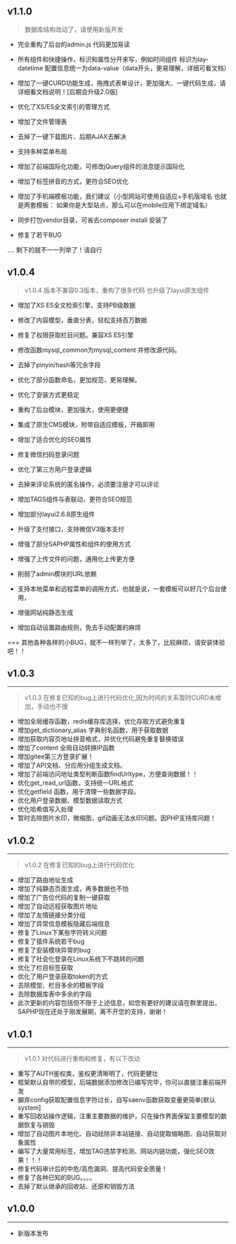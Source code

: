 ## v1.1.0 

> 数据库结构改动了，请使用新版开发

* 完全重构了后台的admin.js 代码更加易读

* 所有组件和快捷操作，标识和属性分开来写，例如时间组件 标识为lay-datetime 配置信息统一为data-value（data开头，更易理解，详细可看文档）

* 增加了一键CURD功能生成，拖拽式表单设计，更加强大、一键代码生成，请详细看文档说明！[后期会升级2.0版]
     
* 优化了XS/ES全文索引的管理方式

* 增加了文件管理表

* 去掉了一键下载图片、后期AJAX去解决

* 支持多种菜单布局

* 增加了前端国际化功能，可修改jQuery组件的消息提示国际化

* 增加了标签拼音的方式，更符合SEO优化

* 增加了手机端模板功能，我们建议（小型网站可使用自适应+手机版域名 也就是两套模板： 如果你是大型站点，那么可以在mobile应用下绑定域名）

* 同步打包vendor目录，可省去composer install 安装了

* 修复了若干BUG

.... 剩下的就不一一列举了！请自行


## v1.0.4
> v1.0.4 版本不兼容0.3版本，重构了很多代码 也升级了layui原生组件

* 增加了XS ES全文检索引擎，支持PB级数据

* 修改了内容模型，垂直分表，轻松支持百万数据

* 修复了权限获取栏目问题。兼容XS ES引擎

* 修改函数mysql_common为mysql_content 并修改源代码。

* 去掉了pinyin/hash等冗余字段

* 优化了部分函数命名，更加规范，更易理解。

* 优化了安装方式更稳定

* 重构了后台模块，更加强大，使用更便捷

* 集成了原生CMS模块，附带自适应模板，开箱即用

* 增加了适合优化的SEO属性

* 修复微信扫码登录问题

* 优化了第三方用户登录逻辑

* 去掉来评论系统的匿名操作，必须要注册才可以评论

* 增加TAGS组件与表联动，更符合SEO规范

* 增加部分layui2.6.8原生组件

* 升级了支付接口，支持微信V3版本支付

* 增强了部分SAPHP属性和组件的使用方式

* 增强了上传文件的问题，通用化上传更方便

* 削弱了admin模块的URL依赖

* 支持本地菜单和远程菜单的调用方式，也就是说，一套模板可以好几个后台使用，
* 增强网站纯静态生成

* 增加自动设置路由规则，免去手动配置的麻烦

=== 其他各种各样的小BUG，就不一样列举了，太多了，比较麻烦，请安装体验吧！！

## v1.0.3
---
> v1.0.3 在修复已知的bug上进行代码优化,因为时间的关系暂时CURD未增加，手动也不慢

* 增加全局缓存函数，redis缓存库选择，优化存取方式避免重复
* 增加get_dictionary_alias 字典别名函数，用于获取数据
* 增加获取内容页地址拼音格式，并优化代码避免重复替换错误
* 增加了content 全局自动转换IP函数
* 增加gitee第三方登录扩展！
* 增加了API文档、分应用分组生成文档。
* 增加了前端访问地址类型判断函数findUrltype，方便查询数据！！
* 优化get_read_url函数，支持统一URL格式
* 优化getfield 函数，用于清理一些数据字段。
* 优化用户登录数据、模型数据读取方式
* 优化哈希值写入处理
* 暂时去除图片水印，微缩图，gif动画无法水印问题。因PHP支持库问题！
## v1.0.2
---
> v1.0.2 在修复已知的bug上进行代码优化

* 增加了路由地址生成
* 增加了纯静态页面生成，再多数据也不怕
* 增加了广告位代码的复制一键获取
* 增加了自动远程获取图片地址
* 增加了友情链接分类分组
* 增加了异常信息模板隐藏后端信息
* 修复了Linux下某些字符转义问题
* 修复了插件系统若干bug
* 修复了安装模块异常的bug
* 修复了社会化登录在Linux系统下不跳转的问题
* 优化了栏目标签获取
* 优化了用户登录获取token的方式
* 去除模型、栏目多余的模板字段
* 去除数据库表中多余的字段
* 此次更新的内容包括但不限于上述信息，如您有更好的建议请在群里提出， SAPHP现在还处于刚发展期，离不开您的支持，谢谢！

## v1.0.1
---
> v1.0.1 对代码进行重构和修复，有以下改动

* 重写了AUTH鉴权类，鉴权更清晰明了，代码更健壮
* 框架默认自带的模型，后端数据添加修改已编写完毕，你可以直接注重前端开发
* 摒弃config获取配置信息字符过长，自写saenv函数获取变量更简单[默认system]
* 重写回收站操作逻辑，注重主要数据的维护，只在操作界面保留主要模型的数据恢复与销毁
* 增加了自动图片本地化、自动祛除非本站链接、自动提取缩略图、自动获取对象属性
* 编写了大量常用标签，增加TAG违禁字检测、网站内链功能，强化SEO效果！！！
* 修复代码审计后的中危/高危漏洞、提高代码安全质量！
* 修复了各种已知的BUG。。。。
* 去掉了默认继承的回收站、还原和销毁方法
## v1.0.0
---
* 新版本发布
